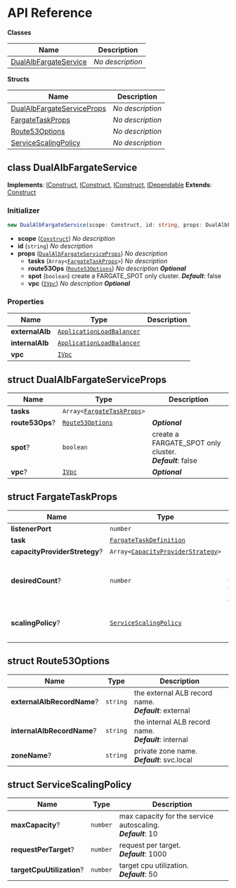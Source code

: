 # API Reference

**Classes**

Name|Description
----|-----------
[DualAlbFargateService](#cdk-fargate-patterns-dualalbfargateservice)|*No description*


**Structs**

Name|Description
----|-----------
[DualAlbFargateServiceProps](#cdk-fargate-patterns-dualalbfargateserviceprops)|*No description*
[FargateTaskProps](#cdk-fargate-patterns-fargatetaskprops)|*No description*
[Route53Options](#cdk-fargate-patterns-route53options)|*No description*
[ServiceScalingPolicy](#cdk-fargate-patterns-servicescalingpolicy)|*No description*



## class DualAlbFargateService  <a id="cdk-fargate-patterns-dualalbfargateservice"></a>



__Implements__: [IConstruct](#constructs-iconstruct), [IConstruct](#aws-cdk-core-iconstruct), [IConstruct](#constructs-iconstruct), [IDependable](#aws-cdk-core-idependable)
__Extends__: [Construct](#aws-cdk-core-construct)

### Initializer




```ts
new DualAlbFargateService(scope: Construct, id: string, props: DualAlbFargateServiceProps)
```

* **scope** (<code>[Construct](#aws-cdk-core-construct)</code>)  *No description*
* **id** (<code>string</code>)  *No description*
* **props** (<code>[DualAlbFargateServiceProps](#cdk-fargate-patterns-dualalbfargateserviceprops)</code>)  *No description*
  * **tasks** (<code>Array<[FargateTaskProps](#cdk-fargate-patterns-fargatetaskprops)></code>)  *No description* 
  * **route53Ops** (<code>[Route53Options](#cdk-fargate-patterns-route53options)</code>)  *No description* __*Optional*__
  * **spot** (<code>boolean</code>)  create a FARGATE_SPOT only cluster. __*Default*__: false
  * **vpc** (<code>[IVpc](#aws-cdk-aws-ec2-ivpc)</code>)  *No description* __*Optional*__



### Properties


Name | Type | Description 
-----|------|-------------
**externalAlb** | <code>[ApplicationLoadBalancer](#aws-cdk-aws-elasticloadbalancingv2-applicationloadbalancer)</code> | <span></span>
**internalAlb** | <code>[ApplicationLoadBalancer](#aws-cdk-aws-elasticloadbalancingv2-applicationloadbalancer)</code> | <span></span>
**vpc** | <code>[IVpc](#aws-cdk-aws-ec2-ivpc)</code> | <span></span>



## struct DualAlbFargateServiceProps  <a id="cdk-fargate-patterns-dualalbfargateserviceprops"></a>






Name | Type | Description 
-----|------|-------------
**tasks** | <code>Array<[FargateTaskProps](#cdk-fargate-patterns-fargatetaskprops)></code> | <span></span>
**route53Ops**? | <code>[Route53Options](#cdk-fargate-patterns-route53options)</code> | __*Optional*__
**spot**? | <code>boolean</code> | create a FARGATE_SPOT only cluster.<br/>__*Default*__: false
**vpc**? | <code>[IVpc](#aws-cdk-aws-ec2-ivpc)</code> | __*Optional*__



## struct FargateTaskProps  <a id="cdk-fargate-patterns-fargatetaskprops"></a>






Name | Type | Description 
-----|------|-------------
**listenerPort** | <code>number</code> | <span></span>
**task** | <code>[FargateTaskDefinition](#aws-cdk-aws-ecs-fargatetaskdefinition)</code> | <span></span>
**capacityProviderStretegy**? | <code>Array<[CapacityProviderStrategy](#aws-cdk-aws-ecs-capacityproviderstrategy)></code> | __*Optional*__
**desiredCount**? | <code>number</code> | desired number of tasks for the service.<br/>__*Default*__: 1
**scalingPolicy**? | <code>[ServiceScalingPolicy](#cdk-fargate-patterns-servicescalingpolicy)</code> | service autoscaling policy.<br/>__*Optional*__



## struct Route53Options  <a id="cdk-fargate-patterns-route53options"></a>






Name | Type | Description 
-----|------|-------------
**externalAlbRecordName**? | <code>string</code> | the external ALB record name.<br/>__*Default*__: external
**internalAlbRecordName**? | <code>string</code> | the internal ALB record name.<br/>__*Default*__: internal
**zoneName**? | <code>string</code> | private zone name.<br/>__*Default*__: svc.local



## struct ServiceScalingPolicy  <a id="cdk-fargate-patterns-servicescalingpolicy"></a>






Name | Type | Description 
-----|------|-------------
**maxCapacity**? | <code>number</code> | max capacity for the service autoscaling.<br/>__*Default*__: 10
**requestPerTarget**? | <code>number</code> | request per target.<br/>__*Default*__: 1000
**targetCpuUtilization**? | <code>number</code> | target cpu utilization.<br/>__*Default*__: 50



